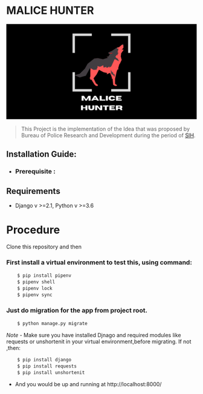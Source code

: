 # MALICE HUNTER

![malice_hunter](https://raw.githubusercontent.com/visionarysec/RK305_BRAHMASTRA/master/Malice_Hunter.png?token=AK2HFTHILVJL3VFYH7CHYWK7FYMMY)

>This Project is the implementation of the Idea that was proposed by Bureau of Police Research and Development during the period of [SIH](https://sih.gov.in).

## Installation Guide:

* ### Prerequisite :

## Requirements
  - Django v >=2.1, Python v >=3.6

# Procedure
Clone this repository and then

### First install a virtual environment to test this, using command:

```sh 
    $ pip install pipenv 
    $ pipenv shell
    $ pipenv lock
    $ pipenv sync
```


### Just do migration for the app from project root.

```sh    
    $ python manage.py migrate
```

*Note* - Make sure you have installed Djnago and required modules like requests or unshortenit in your virtual environment,before migrating.
If not ,then:

```sh
    $ pip install django
    $ pip install requests
    $ pip install unshortenit
```

-  And you would be up and running at  http://localhost:8000/
